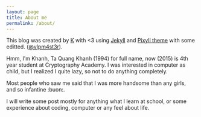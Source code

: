 ```yaml
---
layout: page
title: About me
permalink: /about/
---
```


This blog was created by [K](http://tqk.pw) with <3 using [Jekyll](https://github.com/jekyll/jekyll)  and [Pixyll theme](https://github.com/johnotander/pixyll) with some editted.
([@vlpm4st3r](https://twitter.com/vlpm4st3r)).

Hmm, I'm Khanh, Ta Quang Khanh (1994) for full name, now (2015) is 4th year student at Cryptography Academy. I was interested in computer as child, but I realized I quite lazy, so not to do anything completely.

Most people who saw me said that I was more handsome than any girls, and so infantine :buon:. 

I will write some post mostly for anything what I learn at school, or some experience about coding, computer or any feel about life.